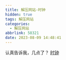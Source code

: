 ```yaml
---
title: 解压网站-时钟
hidden: true
tags: 解压网站
categories:
  - 解压网站
abbrlink: 58321
date: 2023-08-09 14:48:41
---
```


认真告诉我，几点了？
[时钟](https://aresluna.org/polish-tv-clock/)